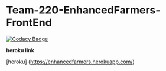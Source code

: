 # Team-220-EnhancedFarmers-FrontEnd

[![Codacy Badge](https://api.codacy.com/project/badge/Grade/aca08d28f0c5465fb3916ac1f9d9e4c6)](https://app.codacy.com/gh/BuildForSDGCohort2/Team-220-ef-frontend?utm_source=github.com&utm_medium=referral&utm_content=BuildForSDGCohort2/Team-220-ef-frontend&utm_campaign=Badge_Grade_Settings)

**heroku link**

[heroku] (https://enhancedfarmers.herokuapp.com/)

